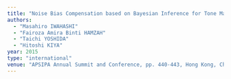 ```yaml
---
title: "Noise Bias Compensation based on Bayesian Inference for Tone Mapped Noisy Image"
authors:
  - "Masahiro IWAHASHI"
  - "Fairoza Amira Binti HAMZAH"
  - "Taichi YOSHIDA"
  - "Hitoshi KIYA"
year: 2015
type: "international"
venue: "APSIPA Annual Summit and Conference, pp. 440-443, Hong Kong, China, 2015-12-18."
---
```

